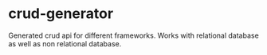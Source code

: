 # crud-generator
Generated crud api for different frameworks. Works with relational database as well as non relational database.
